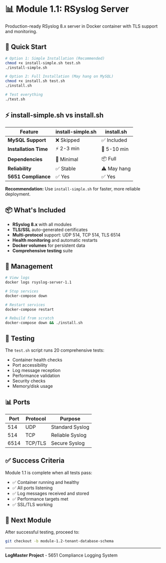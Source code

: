 # 📊 Module 1.1: RSyslog Server

Production-ready RSyslog 8.x server in Docker container with TLS support and monitoring.

## 🚀 Quick Start

```bash
# Option 1: Simple Installation (Recommended)
chmod +x install-simple.sh test.sh
./install-simple.sh

# Option 2: Full Installation (May hang on MySQL)
chmod +x install.sh test.sh  
./install.sh

# Test everything  
./test.sh
```

## ⚡ install-simple.sh vs install.sh

| Feature | install-simple.sh | install.sh |
|---------|-------------------|------------|
| **MySQL Support** | ❌ Skipped | ✅ Included |
| **Installation Time** | ⚡ 2-3 min | 🐌 5-10 min |
| **Dependencies** | 🔧 Minimal | 📦 Full |
| **Reliability** | ✅ Stable | ⚠️ May hang |
| **5651 Compliance** | ✅ Yes | ✅ Yes |

**Recommendation:** Use `install-simple.sh` for faster, more reliable deployment.

## 📦 What's Included

- **RSyslog 8.x** with all modules
- **TLS/SSL** auto-generated certificates
- **Multi-protocol** support: UDP 514, TCP 514, TLS 6514
- **Health monitoring** and automatic restarts
- **Docker volumes** for persistent data
- **Comprehensive testing** suite

## 🔧 Management

```bash
# View logs
docker logs rsyslog-server-1.1

# Stop services
docker-compose down

# Restart services  
docker-compose restart

# Rebuild from scratch
docker-compose down && ./install.sh
```

## 🧪 Testing

The `test.sh` script runs 20 comprehensive tests:
- Container health checks
- Port accessibility  
- Log message reception
- Performance validation
- Security checks
- Memory/disk usage

## 📊 Ports

| Port | Protocol | Purpose |
|------|----------|---------|
| 514  | UDP      | Standard Syslog |
| 514  | TCP      | Reliable Syslog |
| 6514 | TCP/TLS  | Secure Syslog |

## ✅ Success Criteria

Module 1.1 is complete when all tests pass:
- ✅ Container running and healthy
- ✅ All ports listening  
- ✅ Log messages received and stored
- ✅ Performance targets met
- ✅ SSL/TLS working

## 🔄 Next Module

After successful testing, proceed to:
```bash
git checkout -b module-1.2-tenant-database-schema
```

---

**LogMaster Project** - 5651 Compliance Logging System 